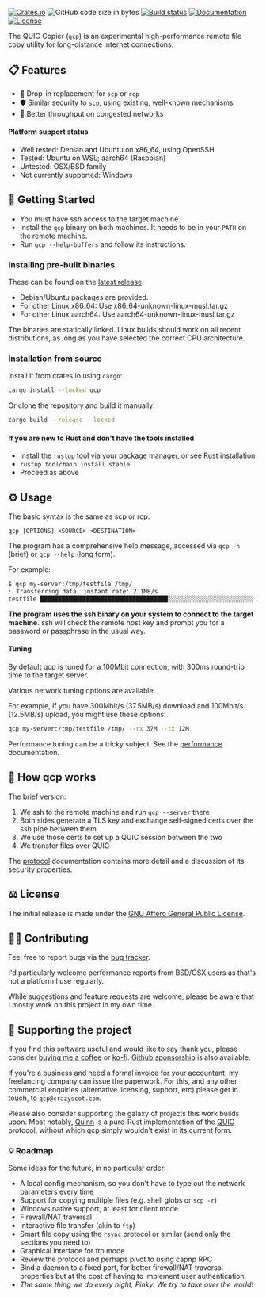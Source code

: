 [![Crates.io](https://img.shields.io/crates/v/qcp.svg)](https://crates.io/crates/qcp)
![GitHub code size in bytes](https://img.shields.io/github/languages/code-size/crazyscot/qcp)
[![Build status](https://github.com/crazyscot/qcp/actions/workflows/ci.yml/badge.svg)](https://github.com/crazyscot/qcp/actions/workflows/ci.yml)
[![Documentation](https://docs.rs/qcp/badge.svg)](https://docs.rs/qcp/)
[![License](https://img.shields.io/badge/License-AGPL_v3-orange.svg)](LICENSE)

The QUIC Copier (`qcp`) is an experimental
high-performance remote file copy utility for long-distance internet connections.

## 📋 Features

- 🔧 Drop-in replacement for `scp` or `rcp`
- 🛡️ Similar security to `scp`, using existing, well-known mechanisms
- 🚀 Better throughput on congested networks

#### Platform support status

- Well tested: Debian and Ubuntu on x86_64, using OpenSSH
- Tested: Ubuntu on WSL; aarch64 (Raspbian)
- Untested: OSX/BSD family
- Not currently supported: Windows

## 🧰 Getting Started

* You must have ssh access to the target machine.
* Install the `qcp` binary on both machines. It needs to be in your `PATH` on the remote machine.
* Run `qcp --help-buffers` and follow its instructions.

### Installing pre-built binaries

These can be found on the [latest release](https://github.com/crazyscot/qcp/releases/latest).

* Debian/Ubuntu packages are provided.
* For other Linux x86_64: Use x86_64-unknown-linux-musl.tar.gz
* For other Linux aarch64: Use aarch64-unknown-linux-musl.tar.gz

The binaries are statically linked. Linux builds should work on all recent distributions, as long as you have selected the correct CPU architecture.

### Installation from source

Install it from crates.io using `cargo`:

```bash
cargo install --locked qcp
```

Or clone the repository and build it manually:

```bash
cargo build --release --locked
```

#### If you are new to Rust and don't have the tools installed

* Install the `rustup` tool via your package manager, or see [Rust installation](https://www.rust-lang.org/tools/install)
* `rustup toolchain install stable`
* Proceed as above

## ⚙️ Usage

The basic syntax is the same as scp or rcp.

```
qcp [OPTIONS] <SOURCE> <DESTINATION>
```

The program has a comprehensive help message, accessed via `qcp -h` (brief) or `qcp --help` (long form).

For example:

```bash
$ qcp my-server:/tmp/testfile /tmp/
⠂ Transferring data, instant rate: 2.1MB/s
testfile ████████████████████████████████████░░░░░░░░░░░░░░░░░░░░░░░░ 1s @ 6.71 MB/s [60%/10.49 MB]
```

**The program uses the ssh binary on your system to connect to the target machine**.
ssh will check the remote host key and prompt you for a password or passphrase in the usual way.

#### Tuning

By default qcp is tuned for a 100Mbit connection, with 300ms round-trip time to the target server.

Various network tuning options are available.

For example, if you have 300Mbit/s (37.5MB/s) download and 100Mbit/s (12.5MB/s) upload, you might use these options:

```bash
qcp my-server:/tmp/testfile /tmp/ --rx 37M --tx 12M
```

Performance tuning can be a tricky subject. See the [performance] documentation.

## 📖 How qcp works

The brief version:

1. We ssh to the remote machine and run `qcp --server` there
1. Both sides generate a TLS key and exchange self-signed certs over the ssh pipe between them
1. We use those certs to set up a QUIC session between the two
1. We transfer files over QUIC

The [protocol] documentation contains more detail and a discussion of its security properties.

## ⚖️ License

The initial release is made under the [GNU Affero General Public License](LICENSE).

## 🧑‍🏭 Contributing

Feel free to report bugs via the [bug tracker].

I'd particularly welcome performance reports from BSD/OSX users as that's not a platform I use regularly.

While suggestions and feature requests are welcome, please be aware that I mostly work on this project in my own time.

## 💸 Supporting the project

If you find this software useful and would like to say thank you, please consider [buying me a coffee] or [ko-fi]. [Github sponsorship] is also available.

If you're a business and need a formal invoice for your accountant, my freelancing company can issue the paperwork.
For this, and any other commercial enquiries (alternative licensing, support, etc) please get in touch, to `qcp@crazyscot.com`.

Please also consider supporting the galaxy of projects this work builds upon.
Most notably, [Quinn] is a pure-Rust implementation of the [QUIC] protocol, without which qcp simply wouldn't exist in its current form.

### 💡 Roadmap

Some ideas for the future, in no particular order:

* A local config mechanism, so you don't have to type out the network parameters every time
* Support for copying multiple files (e.g. shell globs or `scp -r`)
* Windows native support, at least for client mode
* Firewall/NAT traversal
* Interactive file transfer (akin to `ftp`)
* Smart file copy using the `rsync` protocol or similar (send only the sections you need to)
* Graphical interface for ftp mode
* Review the protocol and perhaps pivot to using capnp RPC
* Bind a daemon to a fixed port, for better firewall/NAT traversal properties but at the cost of having to implement user authentication.
* _The same thing we do every night, Pinky. We try to take over the world!_

[bug tracker]: https://github.com/crazyscot/qcp/issues
[quic]: https://quicwg.github.io/
[Quinn]: https://opencollective.com/quinn-rs
[rfc9000]: https://www.rfc-editor.org/rfc/rfc9000.html
[buying me a coffee]: https://buymeacoffee.com/rossyounger
[ko-fi]: https://ko-fi.com/rossyounger
[protocol]: https://docs.rs/qcp/latest/qcp/protocol/index.html
[performance]: https://docs.rs/qcp/latest/qcp/doc/performance/index.html
[Github sponsorship]: https://github.com/sponsors/crazyscot?frequency=recurring&sponsor=crazyscot
